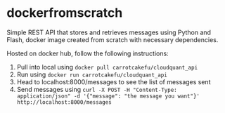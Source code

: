 # dockerfromscratch

Simple REST API that stores and retrieves messages using Python and Flash, docker image created from scratch with necessary dependencies.


Hosted on docker hub, follow the following instructions:

1. Pull into local using `docker pull carrotcakefu/cloudquant_api`
2. Run using `docker run carrotcakefu/cloudquant_api`
3. Head to localhost:8000/messages to see the list of messages sent
4. Send messages using `curl -X POST -H "Content-Type: application/json" -d '{"message": "the message you want"}' http://localhost:8000/messages `

